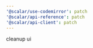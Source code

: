 ```yaml
---
'@scalar/use-codemirror': patch
'@scalar/api-reference': patch
'@scalar/api-client': patch
---
```


cleanup ui
